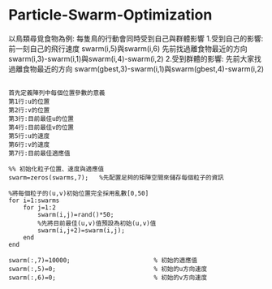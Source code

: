 Particle-Swarm-Optimization
=============================
以鳥類尋覓食物為例:
每隻鳥的行動會同時受到自己與群體影響
1.受到自己的影響:
前一刻自己的飛行速度
swarm(i,5)與swarm(i,6)
先前找過離食物最近的方向
swarm(i,3)-swarm(i,1)與swarm(i,4)-swarm(i,2)
2.受到群體的影響:
先前大家找過離食物最近的方向
swarm(gbest,3)-swarm(i,1)與swarm(gbest,4)-swarm(i,2)

<pre><code>
首先定義陣列中每個位置參數的意義
第1行:u的位置
第2行:v的位置
第3行:目前最佳u的位置
第4行:目前最佳v的位置
第5行:u的速度
第6行:v的速度
第7行:目前最佳適應值

%% 初始化粒子位置、速度與適應值
swarm=zeros(swarms,7);   %先配置足夠的矩陣空間來儲存每個粒子的資訊

%將每個粒子的(u,v)初始位置完全採用亂數[0,50]
for i=1:swarms
    for j=1:2
        swarm(i,j)=rand()*50;
        %先將目前最佳(u,v)值預設為初始(u,v)值
        swarm(i,j+2)=swarm(i,j);
    end
end

swarm(:,7)=10000;                       % 初始的適應值
swarm(:,5)=0;                           % 初始的u方向速度
swarm(:,6)=0;                           % 初始的v方向速度

</pre></code>
